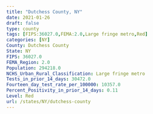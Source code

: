 ```yaml
---
title: "Dutchess County, NY"
date: 2021-01-26
draft: false
type: county
tags: [FIPS:36027.0,FEMA:2.0,Large fringe metro,Red]
categories: [NY]
County: Dutchess County
State: NY
FIPS: 36027.0
FEMA_Region: 2.0
Population: 294218.0
NCHS_Urban_Rural_Classification: Large fringe metro
Tests_in_prior_14_days: 30472.0
Fourteen_day_test_rate_per_100000: 10357.0
Percent_Positivity_in_prior_14_days: 0.11
Level: Red
url: /states/NY/dutchess-county
---
```



